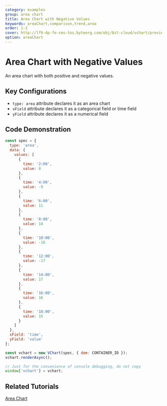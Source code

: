 ```yaml
---
category: examples
group: area chart
title: Area Chart with Negative Values
keywords: areaChart,comparison,trend,area
order: 1-2
cover: http://lf9-dp-fe-cms-tos.byteorg.com/obj/bit-cloud/vchart/preview/area-chart/negative-values-area.png
option: areaChart
---
```


# Area Chart with Negative Values

An area chart with both positive and negative values.

## Key Configurations

- `type: area` attribute declares it as an area chart
- `xField` attribute declares it as a categorical field or time field
- `yField` attribute declares it as a numerical field

## Code Demonstration

```javascript livedemo
const spec = {
  type: 'area',
  data: {
    values: [
      {
        time: '2:00',
        value: 8
      },
      {
        time: '4:00',
        value: -9
      },
      {
        time: '6:00',
        value: 11
      },
      {
        time: '8:00',
        value: 14
      },
      {
        time: '10:00',
        value: -16
      },
      {
        time: '12:00',
        value: -17
      },
      {
        time: '14:00',
        value: 17
      },
      {
        time: '16:00',
        value: 16
      },
      {
        time: '18:00',
        value: 15
      }
    ]
  },
  xField: 'time',
  yField: 'value'
};

const vchart = new VChart(spec, { dom: CONTAINER_ID });
vchart.renderAsync();

// Just for the convenience of console debugging, do not copy
window['vchart'] = vchart;
```

## Related Tutorials

[Area Chart](link)
